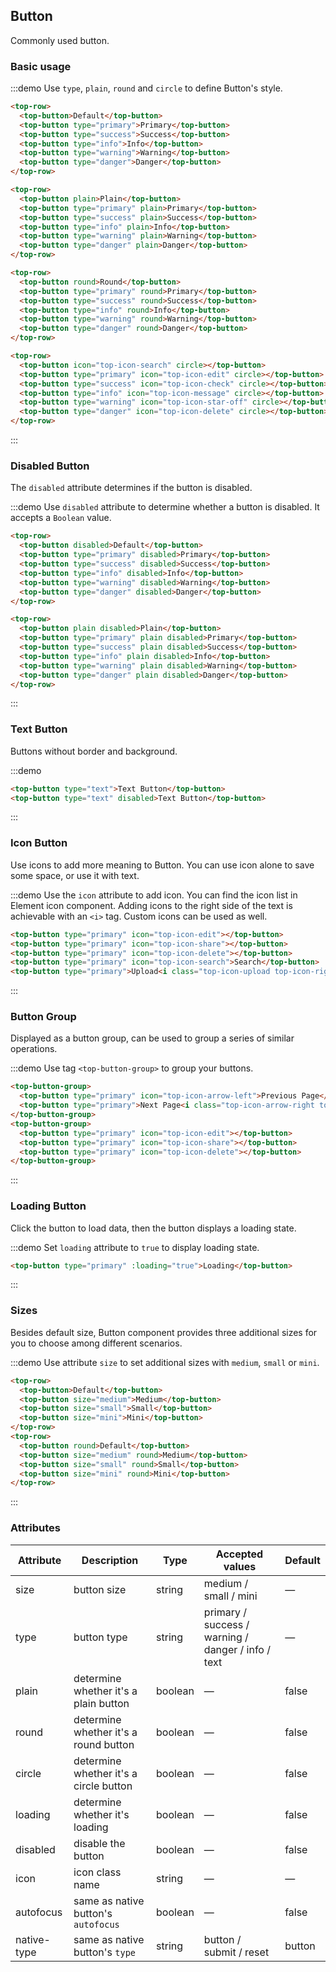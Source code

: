 ## Button

Commonly used button.

### Basic usage

:::demo Use `type`, `plain`, `round` and `circle` to define Button's style.

```html
<top-row>
  <top-button>Default</top-button>
  <top-button type="primary">Primary</top-button>
  <top-button type="success">Success</top-button>
  <top-button type="info">Info</top-button>
  <top-button type="warning">Warning</top-button>
  <top-button type="danger">Danger</top-button>
</top-row>

<top-row>
  <top-button plain>Plain</top-button>
  <top-button type="primary" plain>Primary</top-button>
  <top-button type="success" plain>Success</top-button>
  <top-button type="info" plain>Info</top-button>
  <top-button type="warning" plain>Warning</top-button>
  <top-button type="danger" plain>Danger</top-button>
</top-row>

<top-row>
  <top-button round>Round</top-button>
  <top-button type="primary" round>Primary</top-button>
  <top-button type="success" round>Success</top-button>
  <top-button type="info" round>Info</top-button>
  <top-button type="warning" round>Warning</top-button>
  <top-button type="danger" round>Danger</top-button>
</top-row>

<top-row>
  <top-button icon="top-icon-search" circle></top-button>
  <top-button type="primary" icon="top-icon-edit" circle></top-button>
  <top-button type="success" icon="top-icon-check" circle></top-button>
  <top-button type="info" icon="top-icon-message" circle></top-button>
  <top-button type="warning" icon="top-icon-star-off" circle></top-button>
  <top-button type="danger" icon="top-icon-delete" circle></top-button>
</top-row>
```
:::

### Disabled Button

The `disabled` attribute determines if the button is disabled.

:::demo Use `disabled` attribute to determine whether a button is disabled. It accepts a `Boolean` value.

```html
<top-row>
  <top-button disabled>Default</top-button>
  <top-button type="primary" disabled>Primary</top-button>
  <top-button type="success" disabled>Success</top-button>
  <top-button type="info" disabled>Info</top-button>
  <top-button type="warning" disabled>Warning</top-button>
  <top-button type="danger" disabled>Danger</top-button>
</top-row>

<top-row>
  <top-button plain disabled>Plain</top-button>
  <top-button type="primary" plain disabled>Primary</top-button>
  <top-button type="success" plain disabled>Success</top-button>
  <top-button type="info" plain disabled>Info</top-button>
  <top-button type="warning" plain disabled>Warning</top-button>
  <top-button type="danger" plain disabled>Danger</top-button>
</top-row>
```
:::

### Text Button

Buttons without border and background.

:::demo
```html
<top-button type="text">Text Button</top-button>
<top-button type="text" disabled>Text Button</top-button>
```
:::

### Icon Button

Use icons to add more meaning to Button. You can use icon alone to save some space, or use it with text.

:::demo Use the `icon` attribute to add icon. You can find the icon list in Element icon component. Adding icons to the right side of the text is achievable with an `<i>` tag. Custom icons can be used as well.

```html
<top-button type="primary" icon="top-icon-edit"></top-button>
<top-button type="primary" icon="top-icon-share"></top-button>
<top-button type="primary" icon="top-icon-delete"></top-button>
<top-button type="primary" icon="top-icon-search">Search</top-button>
<top-button type="primary">Upload<i class="top-icon-upload top-icon-right"></i></top-button>
```
:::

### Button Group

Displayed as a button group, can be used to group a series of similar operations.

:::demo Use tag `<top-button-group>` to group your buttons.

```html
<top-button-group>
  <top-button type="primary" icon="top-icon-arrow-left">Previous Page</top-button>
  <top-button type="primary">Next Page<i class="top-icon-arrow-right top-icon-right"></i></top-button>
</top-button-group>
<top-button-group>
  <top-button type="primary" icon="top-icon-edit"></top-button>
  <top-button type="primary" icon="top-icon-share"></top-button>
  <top-button type="primary" icon="top-icon-delete"></top-button>
</top-button-group>
```
:::

### Loading Button

Click the button to load data, then the button displays a loading state.

:::demo Set `loading` attribute to `true` to display loading state.

```html
<top-button type="primary" :loading="true">Loading</top-button>
```
:::

### Sizes

Besides default size, Button component provides three additional sizes for you to choose among different scenarios.

:::demo Use attribute `size` to set additional sizes with `medium`, `small` or `mini`.

```html
<top-row>
  <top-button>Default</top-button>
  <top-button size="medium">Medium</top-button>
  <top-button size="small">Small</top-button>
  <top-button size="mini">Mini</top-button>
</top-row>
<top-row>
  <top-button round>Default</top-button>
  <top-button size="medium" round>Medium</top-button>
  <top-button size="small" round>Small</top-button>
  <top-button size="mini" round>Mini</top-button>
</top-row>
```
:::

### Attributes
| Attribute      | Description    | Type      | Accepted values       | Default   |
|---------- |-------- |---------- |-------------  |-------- |
| size     | button size   | string  |   medium / small / mini            |    —     |
| type     | button type   | string    |   primary / success / warning / danger / info / text |     —    |
| plain     | determine whether it's a plain button   | boolean    | — | false   |
| round     | determine whether it's a round button   | boolean    | — | false   |
| circle     | determine whether it's a circle button   | boolean    | — | false   |
| loading   | determine whether it's loading   | boolean    | — | false   |
| disabled  | disable the button    | boolean   | —   | false   |
| icon  | icon class name | string   |  —  |  —  |
| autofocus  | same as native button's `autofocus` | boolean   |  —  |  false  |
| native-type | same as native button's `type` | string | button / submit / reset | button |